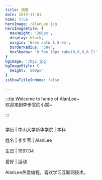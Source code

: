 ```yaml
---
title: 摘要
date: 2019-11-01
home: true
heroImage: /AlanLee.jpg
heroImageStyle: {
  maxHeight: '200px',
  display: block,
  margin: '6rem auto 1.5rem',
  borderRadius: '50%',
  boxShadow: '0 5px 18px rgba(0,0,0,0.2)'
}
bgImage: '/bg2.jpg'
bgImageStyle: {
  height: '500px'
}
isShowTitleInHome: false

---
```


:::tip
Welcome to home of AlanLee~<br/>
欢迎来到李步官的小窝~

:::

<img :src="$withBase=('note_images/two_girl.jpg')"/>

<!-- more -->

学历 | 中山大学新华学院 | 本科

姓名 | 李步官 | AlanLee

生日 | 1997.04

爱好 | 运动

AlanLee热爱编程，喜欢学习互联网技术。
